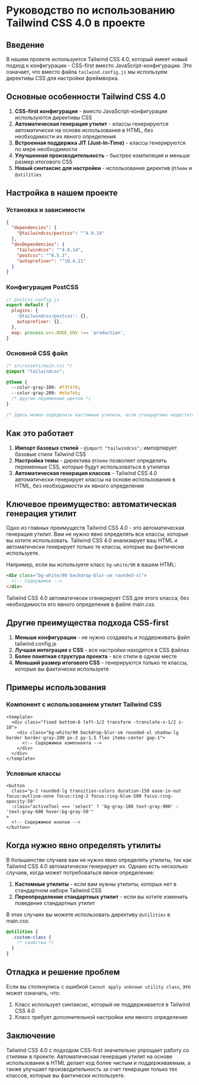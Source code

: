 # Руководство по использованию Tailwind CSS 4.0 в проекте

## Введение

В нашем проекте используется Tailwind CSS 4.0, который имеет новый подход к конфигурации - CSS-first вместо JavaScript-конфигурации. Это означает, что вместо файла `tailwind.config.js` мы используем директивы CSS для настройки фреймворка.

## Основные особенности Tailwind CSS 4.0

1. **CSS-first конфигурация** - вместо JavaScript-конфигурации используются директивы CSS
2. **Автоматическая генерация утилит** - классы генерируются автоматически на основе использования в HTML, без необходимости их явного определения
3. **Встроенная поддержка JIT (Just-In-Time)** - классы генерируются по мере необходимости
4. **Улучшенная производительность** - быстрее компиляция и меньше размер итогового CSS
5. **Новый синтаксис для настройки** - использование директив `@theme` и `@utilities`

## Настройка в нашем проекте

### Установка и зависимости

```json
{
  "dependencies": {
    "@tailwindcss/postcss": "^4.0.14"
  },
  "devDependencies": {
    "tailwindcss": "^4.0.14",
    "postcss": "^8.5.3",
    "autoprefixer": "^10.4.21"
  }
}
```

### Конфигурация PostCSS

```js
// postcss.config.js
export default {
  plugins: {
    '@tailwindcss/postcss': {},
    autoprefixer: {},
  },
  map: process.env.NODE_ENV !== 'production',
}
```

### Основной CSS файл

```css
/* src/assets/main.css */
@import "tailwindcss";

@theme {
  --color-gray-100: #f3f4f6;
  --color-gray-200: #e5e7eb;
  /* другие переменные цветов */
}

/* Здесь можно определить кастомные утилиты, если стандартных недостаточно */
```

## Как это работает

1. **Импорт базовых стилей** - `@import "tailwindcss";` импортирует базовые стили Tailwind CSS
2. **Настройка темы** - директива `@theme` позволяет определить переменные CSS, которые будут использоваться в утилитах
3. **Автоматическая генерация классов** - Tailwind CSS 4.0 автоматически генерирует классы на основе использования в HTML, без необходимости их явного определения

## Ключевое преимущество: автоматическая генерация утилит

Одно из главных преимуществ Tailwind CSS 4.0 - это автоматическая генерация утилит. Вам не нужно явно определять все классы, которые вы хотите использовать. Tailwind CSS 4.0 анализирует ваш HTML и автоматически генерирует только те классы, которые вы фактически используете.

Например, если вы используете класс `bg-white/90` в вашем HTML:

```html
<div class="bg-white/90 backdrop-blur-sm rounded-xl">
  <!-- Содержимое -->
</div>
```

Tailwind CSS 4.0 автоматически сгенерирует CSS для этого класса, без необходимости его явного определения в файле main.css.

## Другие преимущества подхода CSS-first

1. **Меньше конфигурации** - не нужно создавать и поддерживать файл tailwind.config.js
2. **Лучшая интеграция с CSS** - все настройки находятся в CSS файлах
3. **Более понятная структура проекта** - все стили в одном месте
4. **Меньший размер итогового CSS** - генерируются только те классы, которые вы фактически используете

## Примеры использования

### Компонент с использованием утилит Tailwind CSS

```vue
<template>
  <div class="fixed bottom-6 left-1/2 transform -translate-x-1/2 z-10">
    <div class="bg-white/90 backdrop-blur-sm rounded-xl shadow-lg border border-gray-200 px-2 py-1.5 flex items-center gap-1">
      <!-- Содержимое компонента -->
    </div>
  </div>
</template>
```

### Условные классы

```vue
<button 
  class="p-2 rounded-lg transition-colors duration-150 ease-in-out focus:outline-none focus:ring-2 focus:ring-blue-500 focus:ring-opacity-50"
  :class="activeTool === 'select' ? 'bg-gray-100 text-gray-900' : 'text-gray-600 hover:bg-gray-50'"
>
  <!-- Содержимое кнопки -->
</button>
```

## Когда нужно явно определять утилиты

В большинстве случаев вам не нужно явно определять утилиты, так как Tailwind CSS 4.0 автоматически генерирует их. Однако есть несколько случаев, когда может потребоваться явное определение:

1. **Кастомные утилиты** - если вам нужны утилиты, которых нет в стандартном наборе Tailwind CSS
2. **Переопределение стандартных утилит** - если вы хотите изменить поведение стандартных утилит

В этих случаях вы можете использовать директиву `@utilities` в main.css:

```css
@utilities {
  .custom-class {
    /* свойства */
  }
}
```

## Отладка и решение проблем

Если вы столкнулись с ошибкой `Cannot apply unknown utility class`, это может означать, что:

1. Класс использует синтаксис, который не поддерживается в Tailwind CSS 4.0
2. Класс требует дополнительной настройки или явного определения

## Заключение

Tailwind CSS 4.0 с подходом CSS-first значительно упрощает работу со стилями в проекте. Автоматическая генерация утилит на основе использования в HTML делает код более чистым и поддерживаемым, а также улучшает производительность за счет генерации только тех классов, которые вы фактически используете. 